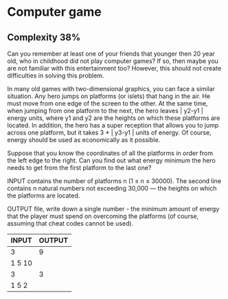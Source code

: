 # Computer game
## Complexity 38%

Can you remember at least one of your friends that younger then 20 year old, who in childhood did not play computer games? If so, then maybe you are not familiar with this entertainment too? However, this should not create difficulties in solving this problem.

In many old games with two-dimensional graphics, you can face a similar situation. Any hero jumps on platforms (or islets) that hang in the air. He must move from one edge of the screen to the other. At the same time, when jumping from one platform to the next, the hero leaves | y2-y1 | energy units, where y1 and y2 are the heights on which these platforms are located. In addition, the hero has a super reception that allows you to jump across one platform, but it takes 3 * | y3-y1 | units of energy. Of course, energy should be used as economically as it possible.

Suppose that you know the coordinates of all the platforms in order from the left edge to the right. Can you find out what energy minimum the hero needs to get from the first platform to the last one?

INPUT contains the number of platforms n (1 ≤ n ≤ 30000). The second line contains n natural numbers not exceeding 30,000 — the heights on which the platforms are located.

OUTPUT file, write down a single number - the minimum amount of energy that the player must spend on overcoming the platforms (of course, assuming that cheat codes cannot be used).


| INPUT                             | OUTPUT                 |
|-----------------------------------|------------------------|
| 3     	                        | 9                      |
| 1 5 10                            |                        |
| 3     	                        | 3                      |
| 1 5 2		                        |                        |

